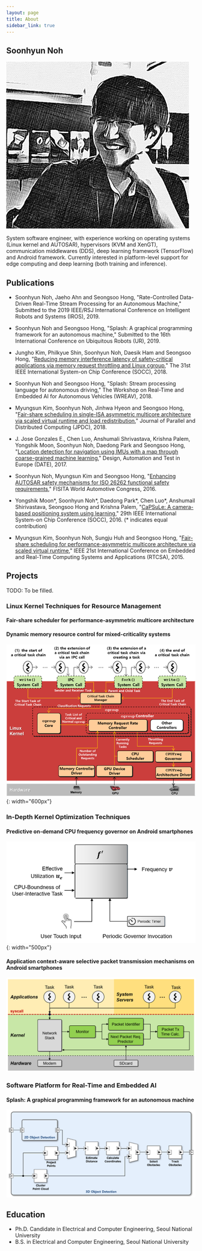 ```yaml
---
layout: page
title: About
sidebar_link: true
---
```


## Soonhyun Noh

![placeholder](/assets/images/profile.png)

System software engineer, with experience working on operating systems (Linux kernel and AUTOSAR), hypervisors (KVM and XenGT), communication middlewares (DDS), deep learning framework (TensorFlow) and Android framework. Currently interested in platform-level support for edge computing and deep learning (both training and inference).

## Publications

- Soonhyun Noh, Jaeho Ahn and Seongsoo Hong, "Rate-Controlled Data-Driven Real-Time Stream Processing for an Autonomous Machine," Submitted to the 2019 IEEE/RSJ International Conference on Intelligent Robots and Systems (IROS), 2019.

- Soonhyun Noh and Seongsoo Hong, "Splash: A graphical programming framework for an autonomous machine," Submitted to the 16th International Conference on Ubiquitous Robots (UR), 2019.

- Jungho Kim, Philkyue Shin, Soonhyun Noh, Daesik Ham and Seongsoo Hong, "[Reducing memory interference latency of safety-critical applications via memory request throttling and Linux cgroup](http://redwood.snu.ac.kr/wordpress/wp-content/uploads/2018/08/18-07-30-SOCC_Memory-Request-Throttling_final.pdf)," The 31st IEEE International System-on Chip Conference (SOCC), 2018.

- Soonhyun Noh and Seongsoo Hong, "Splash: Stream processing language for autonomous driving," The Workshop on Real-Time and Embedded AI for Autonomous Vehicles (WREAV), 2018.

- Myungsun Kim, Soonhyun Noh, Jinhwa Hyeon and Seongsoo Hong, "[Fair-share scheduling in single-ISA asymmetric multicore architecture via scaled virtual runtime and load redistribution](https://www.sciencedirect.com/science/article/pii/S0743731517302423)," Journal of Parallel and Distributed Computing (JPDC), 2018.

- J. Jose Gonzales E., Chen Luo, Anshumali Shrivastava, Krishna Palem, Yongshik Moon, Soonhyun Noh, Daedong Park and Seongsoo Hong, "[Location detection for navigation using IMUs with a map through coarse-grained machine learning](http://ieeexplore.ieee.org/document/7927040/)," Design, Automation and Test in Europe (DATE), 2017.

- Soonhyun Noh, Myungsun Kim and Seongsoo Hong, "[Enhancing AUTOSAR safety mechanisms for ISO 26262 functional safety requirements](http://redwood.snu.ac.kr/wordpress/paper_server.php?file=eGx4cERzMWVHWUIvSVBKeXUzOG1hWFAyTUZQZ2ZUZVJ3emx4TGJaeWNOWEFCbFRVMnVqbnJyZHVmZ3hVYW40OExSY0lrc1lNS0drQXZXVlJiek5OWWc9PQ==)," FISITA World Automotive Congress, 2016.

- Yongshik Moon\*, Soonhyun Noh\*, Daedong Park\*, Chen Luo\*, Anshumail Shirivastava, Seongsoo Hong and Krishna Palem, "[CaPSuLe: A camera-based positioning system using learning](https://ieeexplore.ieee.org/document/7905476/)," 29th IEEE International System-on Chip Conference (SOCC), 2016. (\* indicates equal contribution)

- Myungsun Kim, Soonhyun Noh, Sungju Huh and Seongsoo Hong, "[Fair-share scheduling for performance-asymmetric multicore architecture via scaled virtual runtime](https://ieeexplore.ieee.org/document/7299846/)," IEEE 21st International Conference on Embedded and Real-Time Computing Systems and Applications (RTCSA), 2015.

## Projects

TODO: To be filled.

### Linux Kernel Techniques for Resource Management

#### Fair-share scheduler for performance-asymmetric multicore architecture

#### Dynamic memory resource control for mixed-criticality systems

![placeholder](/assets/images/dynamic_memory_request_throttling.png){: width="600px"}

### In-Depth Kernel Optimization Techniques

#### Predictive on-demand CPU frequency governor on Android smartphones

![placeholder](/assets/images/predictive_on_demand_governor.png){: width="500px"}

#### Application context-aware selective packet transmission mechanisms on Android smartphones

![placeholder](/assets/images/selective_packet_transmission.png)

### Software Platform for Real-Time and Embedded AI

#### Splash: A graphical programming framework for an autonomous machine

![placeholder](/assets/images/splash_program.png)

## Education

- Ph.D. Candidate in Electrical and Computer Engineering, Seoul National University
- B.S. in Electrical and Computer Engineering, Seoul National University
